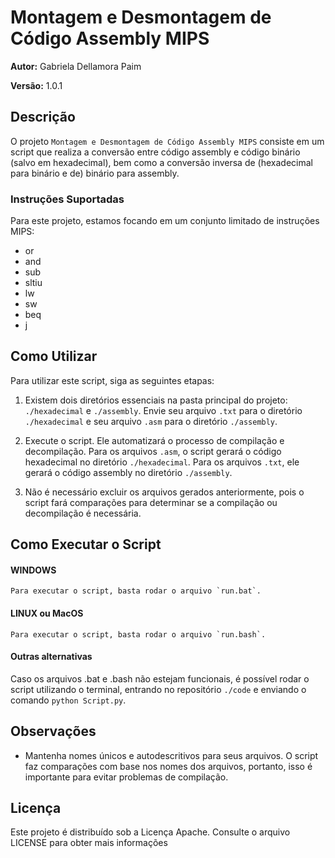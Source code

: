 # Montagem e Desmontagem de Código Assembly MIPS
**Autor:** Gabriela Dellamora Paim

**Versão:** 1.0.1

## Descrição
O projeto `Montagem e Desmontagem de Código Assembly MIPS` consiste em um script que realiza a conversão entre código assembly e código binário (salvo em hexadecimal), bem como a conversão inversa de (hexadecimal para binário e de) binário para assembly.

### Instruções Suportadas
Para este projeto, estamos focando em um conjunto limitado de instruções MIPS:

- or
- and
- sub
- sltiu
- lw
- sw
- beq
- j

## Como Utilizar
Para utilizar este script, siga as seguintes etapas:

1. Existem dois diretórios essenciais na pasta principal do projeto: `./hexadecimal` e `./assembly`. Envie seu arquivo `.txt` para o diretório `./hexadecimal` e seu arquivo `.asm` para o diretório `./assembly`.

2. Execute o script. Ele automatizará o processo de compilação e decompilação. Para os arquivos `.asm`, o script gerará o código hexadecimal no diretório `./hexadecimal`. Para os arquivos `.txt`, ele gerará o código assembly no diretório `./assembly`.

3. Não é necessário excluir os arquivos gerados anteriormente, pois o script fará comparações para determinar se a compilação ou decompilação é necessária.

## Como Executar o Script

#### WINDOWS
    Para executar o script, basta rodar o arquivo `run.bat`.

#### LINUX ou MacOS
    Para executar o script, basta rodar o arquivo `run.bash`.

#### Outras alternativas
Caso os arquivos .bat e .bash não estejam funcionais, é possível rodar o script utilizando o terminal, entrando no repositório `./code` e enviando o comando `python Script.py`.


## Observações
- Mantenha nomes únicos e autodescritivos para seus arquivos. O script faz comparações com base nos nomes dos arquivos, portanto, isso é importante para evitar problemas de compilação.

## Licença
Este projeto é distribuído sob a Licença Apache. Consulte o arquivo LICENSE para obter mais informações
